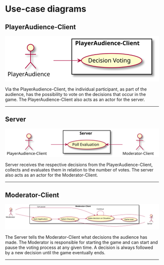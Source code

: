 # Use-case diagrams



## PlayerAudience-Client
![](diagrams/UseCase/PlayerAudience_Client.svg)

Via the PlayerAudience-Client, the individual participant, as part of the audience, has the possibility to vote on the decisions that occur in the game. 
The PlayerAudience-Client also acts as an actor for the server.
***

## Server
![](diagrams/UseCase/Server.svg)

Server receives the respective decisions from the PlayerAudience-Client, collects and evaluates them in relation to the number of votes.
The server also acts as an actor for the Moderator-Client.
***

## Moderator-Client
![](diagrams/UseCase/Moderator_Client.svg)

The Server tells the Moderator-Client what decisions the audience has made. 
The Moderator is responsible for starting the game and can start and pause the voting process at any given time.
A decision is always followed by a new decision until the game eventually ends.
***
